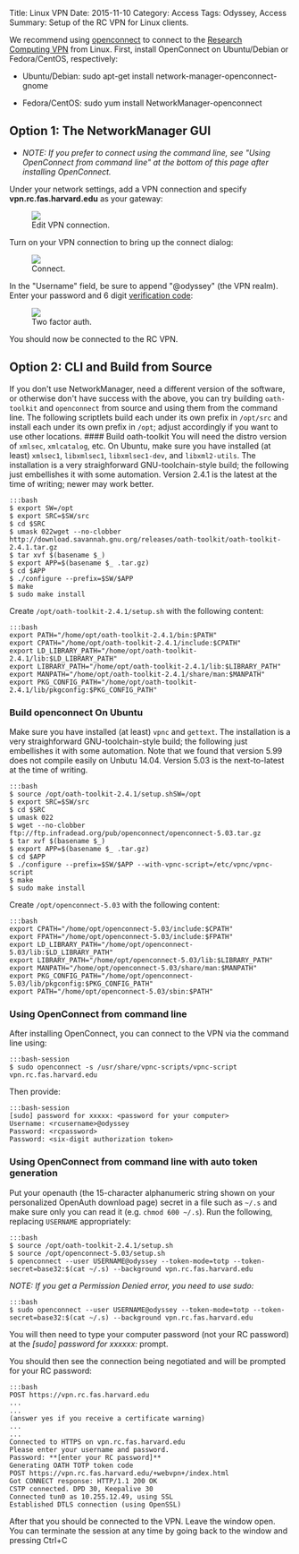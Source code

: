 Title: Linux VPN
Date: 2015-11-10
Category: Access
Tags: Odyssey, Access
Summary: Setup of the RC VPN for Linux clients.

We recommend using [openconnect](http://www.infradead.org/openconnect) to connect to the [Research Computing VPN](vpn-setup.html) from Linux. First, install OpenConnect on Ubuntu/Debian or Fedora/CentOS, respectively:

*   Ubuntu/Debian: sudo apt-get install network-manager-openconnect-gnome

*   Fedora/CentOS: sudo yum install NetworkManager-openconnect

## Option 1: The NetworkManager GUI

*   _NOTE: If you prefer to connect using the command line, see "Using OpenConnect from command line" at the bottom of this page after installing OpenConnect._

Under your network settings, add a VPN connection and specify **vpn.rc.fas.harvard.edu** as your gateway: 

<figure>
	<a class="img" href="/docs/images/vpn01-edit-connection.png">
    		<img class="img-responsive" src="/docs/images/vpn01-edit-connection.png"></img>
	</a>
    <figcaption>Edit VPN connection.</figcaption>
</figure>


Turn on your VPN connection to bring up the connect dialog: 

<figure>
	<a class="img" href="/docs/images/vpn02-connect1.png">
    		<img class="img-responsive" src="/docs/images/vpn02-connect1.png"></img>
	</a>
    <figcaption>Connect.</figcaption>
</figure>

In the "Username" field, be sure to append "@odyssey" (the VPN realm). Enter your password and 6 digit [verification code](http://rc.fas.harvard.edu/openauth/ "openauth"): 

<figure style="width:100%">
	<a class="img" href="/docs/images/vpn03-connect2.png">
    		<img class="img-responsive" src="/docs/images/vpn03-connect2.png"></img>
	</a>
    <figcaption>Two factor auth.</figcaption>
</figure>



You should now be connected to the RC VPN. 
 

## Option 2: CLI and Build from Source

If you don't use NetworkManager, need a different version of the software, or otherwise don't have success with the above, you can try building `oath-toolkit` and `openconnect` from source and using them from the command line. The following scriptlets build each under its own prefix in `/opt/src` and install each under its own prefix in `/opt`; adjust accordingly if you want to use other locations. #### Build oath-toolkit You will need the distro version of `xmlsec`, `xmlcatalog`, etc. On Ubuntu, make sure you have installed (at least) `xmlsec1`, `libxmlsec1`, `libxmlsec1-dev`, and `libxml2-utils`. The installation is a very straighforward GNU-toolchain-style build; the following just embellishes it with some automation. Version 2.4.1 is the latest at the time of writing; newer may work better.

    :::bash
    $ export SW=/opt
    $ export SRC=$SW/src
    $ cd $SRC
    $ umask 022wget --no-clobber http://download.savannah.gnu.org/releases/oath-toolkit/oath-toolkit-2.4.1.tar.gz
    $ tar xvf $(basename $_)
    $ export APP=$(basename $_ .tar.gz)
    $ cd $APP
    $ ./configure --prefix=$SW/$APP
    $ make
    $ sudo make install


Create `/opt/oath-toolkit-2.4.1/setup.sh` with the following content:

    :::bash
    export PATH="/home/opt/oath-toolkit-2.4.1/bin:$PATH" 
    export CPATH="/home/opt/oath-toolkit-2.4.1/include:$CPATH" 
    export LD_LIBRARY_PATH="/home/opt/oath-toolkit-2.4.1/lib:$LD_LIBRARY_PATH" 
    export LIBRARY_PATH="/home/opt/oath-toolkit-2.4.1/lib:$LIBRARY_PATH" 
    export MANPATH="/home/opt/oath-toolkit-2.4.1/share/man:$MANPATH" 
    export PKG_CONFIG_PATH="/home/opt/oath-toolkit-2.4.1/lib/pkgconfig:$PKG_CONFIG_PATH"

### Build openconnect On Ubuntu
Make sure you have installed (at least) `vpnc` and `gettext`. The installation is a very straighforward GNU-toolchain-style build; the following just embellishes it with some automation. Note that we found that version 5.99 does not compile easily on Unbutu 14.04. Version 5.03 is the next-to-latest at the time of writing.

    :::bash
    $ source /opt/oath-toolkit-2.4.1/setup.shSW=/opt
    $ export SRC=$SW/src
    $ cd $SRC
    $ umask 022
    $ wget --no-clobber ftp://ftp.infradead.org/pub/openconnect/openconnect-5.03.tar.gz
    $ tar xvf $(basename $_)
    $ export APP=$(basename $_ .tar.gz)
    $ cd $APP
    $ ./configure --prefix=$SW/$APP --with-vpnc-script=/etc/vpnc/vpnc-script
    $ make
    $ sudo make install


Create `/opt/openconnect-5.03` with the following content:

	:::bash
	export CPATH="/home/opt/openconnect-5.03/include:$CPATH" 
	export FPATH="/home/opt/openconnect-5.03/include:$FPATH" 
	export LD_LIBRARY_PATH="/home/opt/openconnect-5.03/lib:$LD_LIBRARY_PATH" 
	export LIBRARY_PATH="/home/opt/openconnect-5.03/lib:$LIBRARY_PATH" 
	export MANPATH="/home/opt/openconnect-5.03/share/man:$MANPATH" 
	export PKG_CONFIG_PATH="/home/opt/openconnect-5.03/lib/pkgconfig:$PKG_CONFIG_PATH" 
	export PATH="/home/opt/openconnect-5.03/sbin:$PATH"

### Using OpenConnect from command line

After installing OpenConnect, you can connect to the VPN via the command line using:

    :::bash-session
    $ sudo openconnect -s /usr/share/vpnc-scripts/vpnc-script vpn.rc.fas.harvard.edu

Then provide:

    :::bash-session
    [sudo] password for xxxxx: <password for your computer> 
    Username: <rcusername>@odyssey 
    Password: <rcpassword> 
    Password: <six-digit authorization token>

### Using OpenConnect from command line with auto token generation 
Put your openauth (the 15-character alphanumeric string shown on your personalized OpenAuth download page) secret in a file such as `~/.s` and make sure only you can read it (e.g. `chmod 600 ~/.s`). Run the following, replacing `USERNAME` appropriately:

    :::bash
    $ source /opt/oath-toolkit-2.4.1/setup.sh
    $ source /opt/openconnect-5.03/setup.sh
    $ openconnect --user USERNAME@odyssey --token-mode=totp --token-secret=base32:$(cat ~/.s) --background vpn.rc.fas.harvard.edu

*NOTE: If you get a _Permission Denied_ error, you need to use sudo:*

    :::bash
    $ sudo openconnect --user USERNAME@odyssey --token-mode=totp --token-secret=base32:$(cat ~/.s) --background vpn.rc.fas.harvard.edu

You will then need to type your computer password (not your RC password) at the _[sudo] password for xxxxxx:_ prompt.


You should then see the connection being negotiated and will be prompted for your RC password:

    :::bash    
    POST https://vpn.rc.fas.harvard.edu
    ...
    ...
    (answer yes if you receive a certificate warning)
    ...
    ...
    Connected to HTTPS on vpn.rc.fas.harvard.edu
    Please enter your username and password.
    Password: **[enter your RC password]**
    Generating OATH TOTP token code
    POST https://vpn.rc.fas.harvard.edu/+webvpn+/index.html
    Got CONNECT response: HTTP/1.1 200 OK
    CSTP connected. DPD 30, Keepalive 30
    Connected tun0 as 10.255.12.49, using SSL
    Established DTLS connection (using OpenSSL)
    
After that you should be connected to the VPN. Leave the window open. You can terminate the session at any time by going back to the window and pressing Ctrl+C
